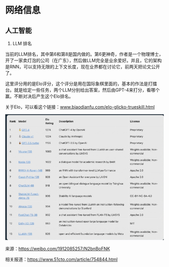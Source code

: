 # 网络信息

## 人工智能

1. LLM 排名

当前的LLM排名，其中第6和第8是国内做的。第6更神奇，作者是一个物理博士，开了一家卖灯泡的公司（在广东），然后做LLM完全是业余爱好。并且，它的架构是RNN，可以支持无限的上下文长度，现在业界都在讨论它，前两天把论文公开了。

这里评分用的是Elo评分，这个评分是用在国际象棋里面的，基本的作法是打擂台。就是给定一些任务，两个LLM分别给出答案，然后由GPT-4来打分，看哪个赢。不断对决后产生这个Elo排名。

关于Elo，可以看这个链接：www.biaodianfu.com/elo-glicko-trueskill.html

![](./images/llm23-05-25.jpg)

来源：https://weibo.com/1912085257/N2bnBoFNK

相关报道：https://www.51cto.com/article/754844.html
